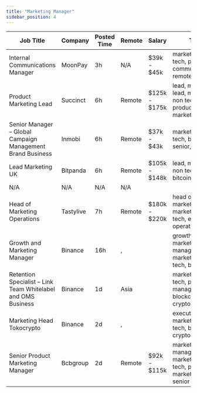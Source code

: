 ```yaml
---
title: "Marketing Manager"
sidebar_position: 4
---
```


| Job Title | Company | Posted Time | Remote | Salary | Tags | Apply Link |
|-----------|---------|-------------|--------|--------|------|------------|
| Internal Communications Manager | MoonPay | 3h | N/A | $39k - $45k | marketing, non tech, pr, communications, remote | [Apply](https://web3.career/internal-communications-manager-moonpay/137817) |
| Product Marketing Lead | Succinct | 6h | Remote | $125k - $175k | lead, marketing lead, marketing, non tech, product marketing | [Apply](https://web3.career/product-marketing-lead-succinct/137805) |
| Senior Manager – Global Campaign Management Brand Business | Inmobi | 6h | Remote | $37k - $43k | marketing, non tech, brand, senior, remote | [Apply](https://web3.career/senior-manager-global-campaign-management-brand-business-inmobi/137800) |
| Lead Marketing UK | Bitpanda | 6h | Remote | $105k - $148k | lead, marketing, non tech, crypto, bitcoin | [Apply](https://web3.career/lead-marketing-uk-bitpanda/101610) |
| N/A | N/A | N/A | N/A |  |  | [Apply](https://web3.career/metana) |
| Head of Marketing Operations | Tastylive | 7h | Remote | $180k - $220k | head of marketing, marketing, non tech, executive, operations | [Apply](https://web3.career/head-of-marketing-operations-tastylive/108293) |
| Growth and Marketing Manager | Binance | 16h | , |  | growth, marketing manager, marketing, non tech, blockchain | [Apply](https://web3.career/growth-and-marketing-manager-binance/137749) |
| Retention Specialist – Link Team Whitelabel and OMS Business | Binance | 1d | Asia |  | marketing, non tech, product manager, blockchain, crypto | [Apply](https://web3.career/retention-specialist-link-team-whitelabel-and-oms-business-binance/137710) |
| Marketing Head Tokocrypto | Binance | 2d | , |  | executive, marketing, non tech, blockchain, crypto | [Apply](https://web3.career/marketing-head-tokocrypto-binance/137702) |
| Senior Product Marketing Manager | Bcbgroup | 2d | Remote | $92k - $115k | marketing manager, marketing, non tech, product marketing, senior | [Apply](https://web3.career/senior-product-marketing-manager-bcbgroup/135328) |
